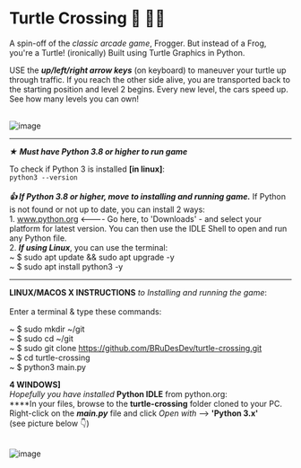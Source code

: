 # Turtle Crossing 🚗 🐢🚗
A spin-off of the _classic arcade game_, Frogger. But instead of a Frog, you're a Turtle! (ironically) Built using Turtle Graphics in Python.

USE the **_up/left/right arrow keys_** (on keyboard) to maneuver your turtle up through traffic. If you reach the other side
alive, you are transported back to the starting position and level 2 begins. Every new level, the cars speed up. 
See how many levels you can own!<br><br>

![image](https://user-images.githubusercontent.com/103232802/162863625-74525033-1fcf-40c1-a5ad-38d570af3260.png)


__________________________________________________________________________________________________________

**_★ Must have Python 3.8 or higher to run game_**<br>

<t>To check if Python 3 is installed **[in linux]**:<br>
`python3 --version`<br><br>
**_👍 If Python 3.8 or higher, move to installing and running game._** If Python is not found or not up to date, you can install
2 ways:<br>
<t>1. www.python.org <---- Go here, to 'Downloads' - and select your platform for latest version. You can then use the IDLE Shell
to open and run any Python file.<br>
<t>2. **_If using Linux_**, you can use the terminal:<br>
<t><t><t><t> ~ $ sudo apt update && sudo apt upgrade -y<br>
<t><t><t><t> ~ $ sudo apt install python3 -y<br>


__________________________________________________________________________________________________________

**LINUX/MACOS X INSTRUCTIONS** _to Installing and running the game_:<br><br>
Enter a terminal & type these commands:<br>

<t> ~ $ sudo mkdir ~/git      
<t> ~ $ sudo cd ~/git      
<t> ~ $ sudo git clone https://github.com/BRuDesDev/turtle-crossing.git  
<t> ~ $ cd turtle-crossing<br>
<t> ~ $ python3 main.py			


<t>**4 WINDOWS]**<br>
_Hopefully you have installed_ **Python IDLE** from python.org:<br>
<t>****In your files, browse to the **turtle-crossing** folder cloned to your PC. Right-click on the **_main.py_** file and click _Open with_ --> **'Python 3.x'**<br>(see picture below 👇)<br><br>

![image](https://user-images.githubusercontent.com/103232802/162651068-e27cfe0a-de9e-4b76-9c30-e8b4c229c6dd.png)
